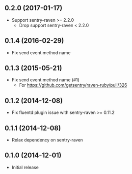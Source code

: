 ## 0.2.0 (2017-01-17)
- Support sentry-raven >= 2.2.0
  - Drop support sentry-raven < 2.2.0

## 0.1.4 (2016-02-29)
- Fix send event method name

## 0.1.3 (2015-05-21)
- Fix send event method name (#1)
    - For https://github.com/getsentry/raven-ruby/pull/326

## 0.1.2 (2014-12-08)
- Fix fluentd plugin issue with sentry-raven >= 0.11.2

## 0.1.1 (2014-12-08)
- Relax dependency on sentry-raven

## 0.1.0 (2014-12-01)
- Initial release
